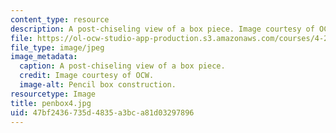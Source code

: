 ```yaml
---
content_type: resource
description: A post-chiseling view of a box piece. Image courtesy of OCW.
file: https://ol-ocw-studio-app-production.s3.amazonaws.com/courses/4-296-furniture-making-spring-2005/47bf2436735d4835a3bca81d03297896_penbox4.jpg
file_type: image/jpeg
image_metadata:
  caption: A post-chiseling view of a box piece.
  credit: Image courtesy of OCW.
  image-alt: Pencil box construction.
resourcetype: Image
title: penbox4.jpg
uid: 47bf2436-735d-4835-a3bc-a81d03297896
---
```

